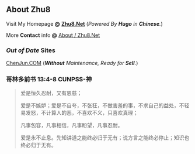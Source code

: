 ## About **Zhu8**

Visit My Homepage **@** **[Zhu8.Net](https://zhu8.net/)** (_Powered By **Hugo** in **Chinese**._)

More **Contact** info **@** [About / Zhu8.Net][615896c1]

  [615896c1]: https://zhu8.net/about/ "About Zhu8"

### _Out of Date_ Sites

[ChenJun.COM](https://chenjun.com) (_**Without** Maintenance, Ready for **Sell**._)

### 哥林多前书 13:4-8 CUNPSS-神

> 爱是恒久忍耐，又有恩慈；
>
> 爱是不嫉妒；爱是不自夸，不张狂，不做害羞的事，不求自己的益处，不轻易发怒，不计算人的恶，不喜欢不义，只喜欢真理；
>
> 凡事包容，凡事相信，凡事盼望，凡事忍耐。
>
> 爱是永不止息。先知讲道之能终必归于无有；说方言之能终必停止；知识也终必归于无有。